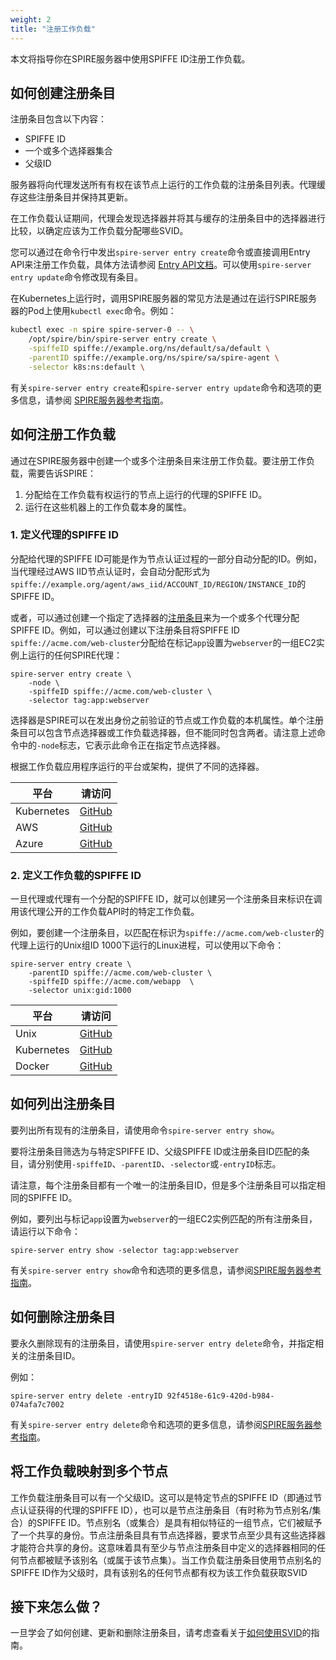 ```yaml
---
weight: 2
title: "注册工作负载"
---
```


本文将指导你在SPIRE服务器中使用SPIFFE ID注册工作负载。

## 如何创建注册条目

注册条目包含以下内容：

- SPIFFE ID
- 一个或多个选择器集合
- 父级ID

服务器将向代理发送所有有权在该节点上运行的工作负载的注册条目列表。代理缓存这些注册条目并保持其更新。

在工作负载认证期间，代理会发现选择器并将其与缓存的注册条目中的选择器进行比较，以确定应该为工作负载分配哪些SVID。

您可以通过在命令行中发出`spire-server entry create`命令或直接调用Entry API来注册工作负载，具体方法请参阅 [Entry API文档](https://github.com/spiffe/spire-api-sdk/blob/v1.8.2/proto/spire/api/server/entry/v1/entry.proto)。可以使用`spire-server entry update`命令修改现有条目。

在Kubernetes上运行时，调用SPIRE服务器的常见方法是通过在运行SPIRE服务器的Pod上使用`kubectl exec`命令。例如：

```bash
kubectl exec -n spire spire-server-0 -- \
    /opt/spire/bin/spire-server entry create \
    -spiffeID spiffe://example.org/ns/default/sa/default \
    -parentID spiffe://example.org/ns/spire/sa/spire-agent \
    -selector k8s:ns:default \
```

有关`spire-server entry create`和`spire-server entry update`命令和选项的更多信息，请参阅 [SPIRE服务器参考指南](https://spiffe.io/docs/latest/deploying/spire_server/)。

## 如何注册工作负载

通过在SPIRE服务器中创建一个或多个注册条目来注册工作负载。要注册工作负载，需要告诉SPIRE：

1. 分配给在工作负载有权运行的节点上运行的代理的SPIFFE ID。
2. 运行在这些机器上的工作负载本身的属性。

### 1. 定义代理的SPIFFE ID

分配给代理的SPIFFE ID可能是作为节点认证过程的一部分自动分配的ID。例如，当代理经过AWS IID节点认证时，会自动分配形式为`spiffe://example.org/agent/aws_iid/ACCOUNT_ID/REGION/INSTANCE_ID`的SPIFFE ID。

或者，可以通过创建一个指定了选择器的[注册条目](https://spiffe.io/docs/latest/deploying/registering/#create-registration-entry)来为一个或多个代理分配SPIFFE ID。例如，可以通过创建以下注册条目将SPIFFE ID `spiffe://acme.com/web-cluster`分配给在标记`app`设置为`webserver`的一组EC2实例上运行的任何SPIRE代理：

```
spire-server entry create \
    -node \
    -spiffeID spiffe://acme.com/web-cluster \
    -selector tag:app:webserver
```

选择器是SPIRE可以在发出身份之前验证的节点或工作负载的本机属性。单个注册条目可以包含节点选择器或工作负载选择器，但不能同时包含两者。请注意上述命令中的`-node`标志，它表示此命令正在指定节点选择器。

根据工作负载应用程序运行的平台或架构，提供了不同的选择器。

| 平台       | 请访问                                                       |
| ---------- | ------------------------------------------------------------ |
| Kubernetes | [GitHub](https://github.com/spiffe/spire/blob/v1.8.2/doc/plugin_server_nodeattestor_k8s_sat.md) |
| AWS        | [GitHub](https://github.com/spiffe/spire/blob/v1.8.2/doc/plugin_server_nodeattestor_aws_iid.md) |
| Azure      | [GitHub](https://github.com/spiffe/spire/blob/v1.8.2/doc/plugin_server_noderesolver_azure_msi.md) |

### 2. 定义工作负载的SPIFFE ID

一旦代理或代理有一个分配的SPIFFE ID，就可以创建另一个注册条目来标识在调用该代理公开的工作负载API时的特定工作负载。

例如，要创建一个注册条目，以匹配在标识为`spiffe://acme.com/web-cluster`的代理上运行的Unix组ID 1000下运行的Linux进程，可以使用以下命令：

```
spire-server entry create \
    -parentID spiffe://acme.com/web-cluster \
    -spiffeID spiffe://acme.com/webapp  \
    -selector unix:gid:1000
```

| 平台       | 请访问                                                       |
| ---------- | ------------------------------------------------------------ |
| Unix       | [GitHub](https://github.com/spiffe/spire/blob/v1.8.2/doc/plugin_agent_workloadattestor_unix.md) |
| Kubernetes | [GitHub](https://github.com/spiffe/spire/blob/v1.8.2/doc/plugin_agent_workloadattestor_k8s.md) |
| Docker     | [GitHub](https://github.com/spiffe/spire/blob/v1.8.2/doc/plugin_agent_workloadattestor_docker.md) |

## 如何列出注册条目

要列出所有现有的注册条目，请使用命令`spire-server entry show`。

要将注册条目筛选为与特定SPIFFE ID、父级SPIFFE ID或注册条目ID匹配的条目，请分别使用`-spiffeID`、`-parentID`、`-selector`或`-entryID`标志。

请注意，每个注册条目都有一个唯一的注册条目ID，但是多个注册条目可以指定相同的SPIFFE ID。

例如，要列出与标记`app`设置为`webserver`的一组EC2实例匹配的所有注册条目，请运行以下命令：

```
spire-server entry show -selector tag:app:webserver
```

有关`spire-server entry show`命令和选项的更多信息，请参阅[SPIRE服务器参考指南](https://spiffe.io/docs/latest/deploying/spire_server/)。

## 如何删除注册条目

要永久删除现有的注册条目，请使用`spire-server entry delete`命令，并指定相关的注册条目ID。

例如：

```
spire-server entry delete -entryID 92f4518e-61c9-420d-b984-074afa7c7002
```

有关`spire-server entry delete`命令和选项的更多信息，请参阅[SPIRE服务器参考指南](https://spiffe.io/docs/latest/deploying/spire_server/)。

## 将工作负载映射到多个节点

工作负载注册条目可以有一个父级ID。这可以是特定节点的SPIFFE ID（即通过节点认证获得的代理的SPIFFE ID），也可以是节点注册条目（有时称为节点别名/集合）的SPIFFE ID。节点别名（或集合）是具有相似特征的一组节点，它们被赋予了一个共享的身份。节点注册条目具有节点选择器，要求节点至少具有这些选择器才能符合共享的身份。这意味着具有至少与节点注册条目中定义的选择器相同的任何节点都被赋予该别名（或属于该节点集）。当工作负载注册条目使用节点别名的SPIFFE ID作为父级时，具有该别名的任何节点都有权为该工作负载获取SVID

## 接下来怎么做？

一旦学会了如何创建、更新和删除注册条目，请考虑查看关于[如何使用SVID](https://spiffe.io/docs/latest/spire/developing/svids/)的指南。